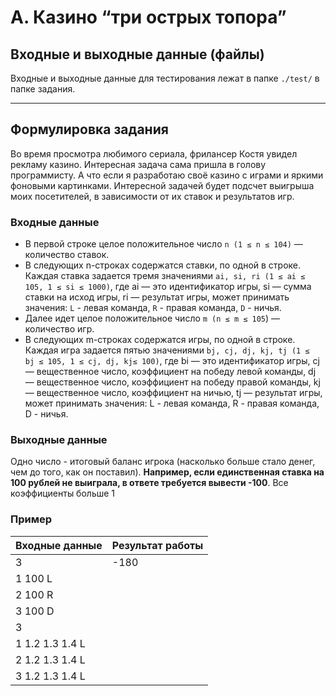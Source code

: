 # А. Казино “три острых топора”

## Входные и выходные данные (файлы)
Входные и выходные данные для тестирования лежат в папке `./test/` в папке задания.
___
## Формулировка задания
Во время просмотра любимого сериала, фрилансер Костя увидел рекламу казино. Интересная задача сама пришла в голову программисту. А что если я разработаю своё казино с играми и яркими фоновыми картинками. Интересной задачей будет подсчет выигрыша моих посетителей, в зависимости от их ставок и результатов игр.


### Входные данные
- В первой строке целое положительное число `n (1 ≤ n ≤ 104)` — количество ставок.
- В следующих n-строках содержатся ставки, по одной в строке. Каждая ставка задается тремя значениями `ai, si, ri (1 ≤ ai ≤ 105, 1 ≤ si ≤ 1000)`, где ai — это идентификатор игры, si — сумма ставки на исход игры, ri — результат игры, может принимать значения: `L` - левая команда, `R` - правая команда, `D` - ничья.
- Далее идет целое положительное число `m (n ≤ m ≤ 105`) — количество игр.
- В следующих m-строках содержатся игры, по одной в строке. Каждая игра задается пятью значениями `bj, cj, dj, kj, tj (1 ≤ bj ≤ 105, 1 ≤ cj, dj, kj≤ 100)`, где bi — это идентификатор игры, cj — вещественное число, коэффициент на победу левой команды, dj — вещественное число, коэффициент на победу правой команды, kj — вещественное число, коэффициент на ничью, tj — результат игры, может принимать значения: L - левая команда, R - правая команда, D - ничья.


### Выходные данные
Одно число - итоговый баланс игрока (насколько больше стало денег, чем до того, как он поставил). **Например, если единственная ставка на 100 рублей не выиграла, в ответе требуется вывести -100**. Все коэффициенты больше 1

### Пример
| Входные данные | Результат работы |
|-------------------|----------------|
| 3 | -180 |
| 1 100 L |  |
| 2 100 R |  |
| 3 100 D |  |
| 3 |  |
| 1 1.2 1.3 1.4 L |  |
| 2 1.2 1.3 1.4 L |  |
| 3 1.2 1.3 1.4 L  |  |
